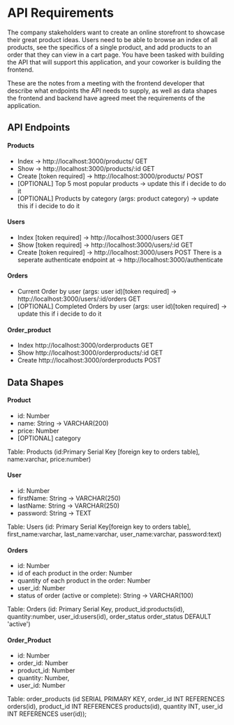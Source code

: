 # API Requirements
The company stakeholders want to create an online storefront to showcase their great product ideas. Users need to be able to browse an index of all products, see the specifics of a single product, and add products to an order that they can view in a cart page. You have been tasked with building the API that will support this application, and your coworker is building the frontend.

These are the notes from a meeting with the frontend developer that describe what endpoints the API needs to supply, as well as data shapes the frontend and backend have agreed meet the requirements of the application. 

## API Endpoints
#### Products
- Index -> http://localhost:3000/products/ GET
- Show -> http://localhost:3000/products/:id GET
- Create [token required] -> http://localhost:3000/products/ POST
- [OPTIONAL] Top 5 most popular products -> update this if i decide to do it
- [OPTIONAL] Products by category (args: product category) -> update this if i decide to do it

#### Users
- Index [token required] -> http://localhost:3000/users GET 
- Show [token required] -> http://localhost:3000/users/:id GET
- Create [token required] -> http://localhost:3000/users POST
There is a seperate authenticate endpoint at -> http://localhost:3000/authenticate

#### Orders
- Current Order by user (args: user id)[token required] -> http://localhost:3000/users/:id/orders GET
- [OPTIONAL] Completed Orders by user (args: user id)[token required] -> update this if i decide to do it

#### Order_product
- Index http://localhost:3000/orderproducts GET
- Show http://localhost:3000/orderproducts/:id GET
- Create http://localhost:3000/orderproducts POST

## Data Shapes
#### Product
-  id: Number
- name: String -> VARCHAR(200)
- price: Number
- [OPTIONAL] category

Table: Products (id:Primary Serial Key [foreign key to orders table], name:varchar, price:number)

#### User
- id: Number    
- firstName: String -> VARCHAR(250)
- lastName: String -> VARCHAR(250)
- password: String -> TEXT

Table: Users (id: Primary Serial Key[foreign key to orders table], first_name:varchar, last_name:varchar, user_name:varchar, password:text)

#### Orders
- id: Number
- id of each product in the order: Number
- quantity of each product in the order: Number
- user_id: Number
- status of order (active or complete): String -> VARCHAR(100)


Table: Orders (id: Primary Serial Key, product_id:products(id), quantity:number, user_id:users(id), order_status order_status DEFAULT 'active')

#### Order_Product
- id: Number
- order_id: Number
- product_id: Number
- quantity: Number,
- user_id: Number

Table: order_products (id SERIAL PRIMARY KEY, order_id INT REFERENCES orders(id), product_id INT REFERENCES products(id), quantity INT, user_id INT REFERENCES user(id));